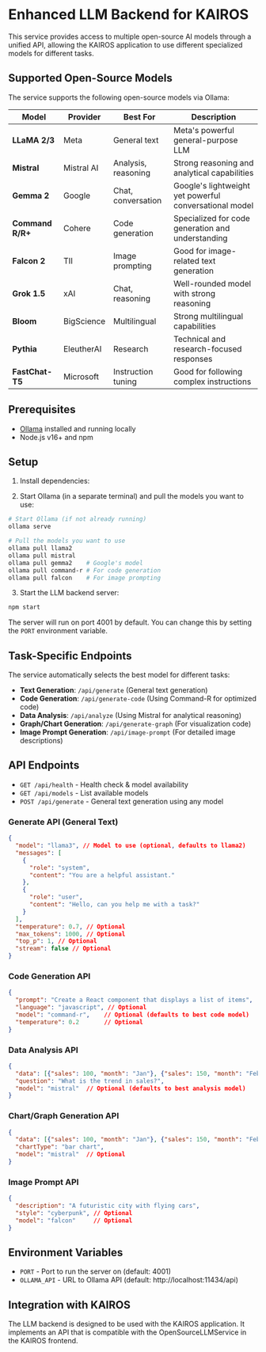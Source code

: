 # Enhanced LLM Backend for KAIROS

This service provides access to multiple open-source AI models through a unified API, allowing the KAIROS application to use different specialized models for different tasks.

## Supported Open-Source Models

The service supports the following open-source models via Ollama:

| Model | Provider | Best For | Description |
|-------|----------|----------|-------------|
| **LLaMA 2/3** | Meta | General text | Meta's powerful general-purpose LLM |
| **Mistral** | Mistral AI | Analysis, reasoning | Strong reasoning and analytical capabilities |
| **Gemma 2** | Google | Chat, conversation | Google's lightweight yet powerful conversational model |
| **Command R/R+** | Cohere | Code generation | Specialized for code generation and understanding |
| **Falcon 2** | TII | Image prompting | Good for image-related text generation |
| **Grok 1.5** | xAI | Chat, reasoning | Well-rounded model with strong reasoning |
| **Bloom** | BigScience | Multilingual | Strong multilingual capabilities |
| **Pythia** | EleutherAI | Research | Technical and research-focused responses |
| **FastChat-T5** | Microsoft | Instruction tuning | Good for following complex instructions |

## Prerequisites

- [Ollama](https://ollama.ai/) installed and running locally
- Node.js v16+ and npm

## Setup

1. Install dependencies:



2. Start Ollama (in a separate terminal) and pull the models you want to use:

```bash
# Start Ollama (if not already running)
ollama serve

# Pull the models you want to use
ollama pull llama2
ollama pull mistral
ollama pull gemma2    # Google's model
ollama pull command-r # For code generation
ollama pull falcon    # For image prompting
```

3. Start the LLM backend server:

```bash
npm start
```

The server will run on port 4001 by default. You can change this by setting the `PORT` environment variable.

## Task-Specific Endpoints

The service automatically selects the best model for different tasks:

- **Text Generation**: `/api/generate` (General text generation)
- **Code Generation**: `/api/generate-code` (Using Command-R for optimized code)
- **Data Analysis**: `/api/analyze` (Using Mistral for analytical reasoning)
- **Graph/Chart Generation**: `/api/generate-graph` (For visualization code)
- **Image Prompt Generation**: `/api/image-prompt` (For detailed image descriptions)

## API Endpoints

- `GET /api/health` - Health check & model availability
- `GET /api/models` - List available models
- `POST /api/generate` - General text generation using any model

### Generate API (General Text)

```json
{
  "model": "llama3", // Model to use (optional, defaults to llama2)
  "messages": [
    {
      "role": "system", 
      "content": "You are a helpful assistant."
    },
    {
      "role": "user",
      "content": "Hello, can you help me with a task?"
    }
  ],
  "temperature": 0.7, // Optional
  "max_tokens": 1000, // Optional
  "top_p": 1, // Optional
  "stream": false // Optional
}
```

### Code Generation API

```json
{
  "prompt": "Create a React component that displays a list of items",
  "language": "javascript", // Optional
  "model": "command-r",    // Optional (defaults to best code model)
  "temperature": 0.2       // Optional
}
```

### Data Analysis API

```json
{
  "data": [{"sales": 100, "month": "Jan"}, {"sales": 150, "month": "Feb"}],
  "question": "What is the trend in sales?",
  "model": "mistral"  // Optional (defaults to best analysis model)
}
```

### Chart/Graph Generation API

```json
{
  "data": [{"sales": 100, "month": "Jan"}, {"sales": 150, "month": "Feb"}],
  "chartType": "bar chart",
  "model": "mistral"  // Optional
}
```

### Image Prompt API

```json
{
  "description": "A futuristic city with flying cars",
  "style": "cyberpunk", // Optional
  "model": "falcon"     // Optional
}
```

## Environment Variables

- `PORT` - Port to run the server on (default: 4001)
- `OLLAMA_API` - URL to Ollama API (default: http://localhost:11434/api)

## Integration with KAIROS

The LLM backend is designed to be used with the KAIROS application. It implements an API that is compatible with the OpenSourceLLMService in the KAIROS frontend.
